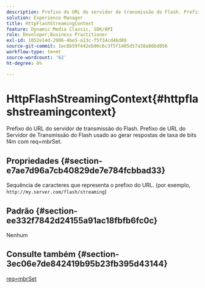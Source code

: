 ```yaml
---
description: Prefixo do URL do servidor de transmissão do Flash. Prefixo de URL do Servidor de Transmissão do Flash usado ao gerar respostas de taxa de bits f4m com req=mbrSet.
solution: Experience Manager
title: HttpFlashStreamingContext
feature: Dynamic Media Classic, SDK/API
role: Developer,Business Practitioner
exl-id: 1052e14d-2906-4be5-a13c-f5f34cd46d89
source-git-commit: 1ec8b59f442eb96c6c3f5f1405d57a38a86bd056
workflow-type: tm+mt
source-wordcount: '62'
ht-degree: 0%

---
```


# HttpFlashStreamingContext{#httpflashstreamingcontext}

Prefixo do URL do servidor de transmissão do Flash. Prefixo de URL do Servidor de Transmissão do Flash usado ao gerar respostas de taxa de bits f4m com req=mbrSet.

## Propriedades {#section-e7ae7d96a7cb40829de7e784fcbbad33}

Sequência de caracteres que representa o prefixo do URL. (por exemplo, `http://my.server.com/flash/streaming`)

## Padrão {#section-ee332f7842d24155a91ac18fbfb6fc0c}

Nenhum

## Consulte também {#section-3ec06e7de842419b95b23fb395d43144}

[req=mbrSet](../../../../../is-api/http-ref/image-serving-api-ref/c-http-protocol-reference/c-command-reference/r-req/r-mbrset.md#reference-603d75babde74508a878c27bd4cced73)

